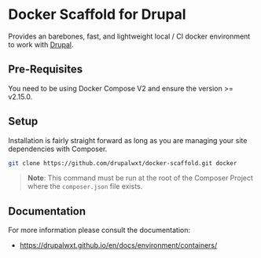 Docker Scaffold for Drupal
==========================

Provides an barebones, fast, and lightweight local / CI docker environment to work with [Drupal][wxt].

## Pre-Requisites

You need to be using Docker Compose V2 and ensure the version >= v2.15.0.

## Setup

Installation is fairly straight forward as long as you are managing your site dependencies with Composer.

```sh
git clone https://github.com/drupalwxt/docker-scaffold.git docker
```

> **Note**: This command must be run at the root of the Composer Project where the `composer.json` file exists.

## Documentation

For more information please consult the documentation:

* https://drupalwxt.github.io/en/docs/environment/containers/

[composer]:                     https://getcomposer.org
[docker-scaffold]:              https://github.com/drupalwxt/docker-scaffold.git
[site-wxt]:                     https://github.com/drupalwxt/site-wxt
[wxt]:                          https://github.com/drupalwxt/wxt
